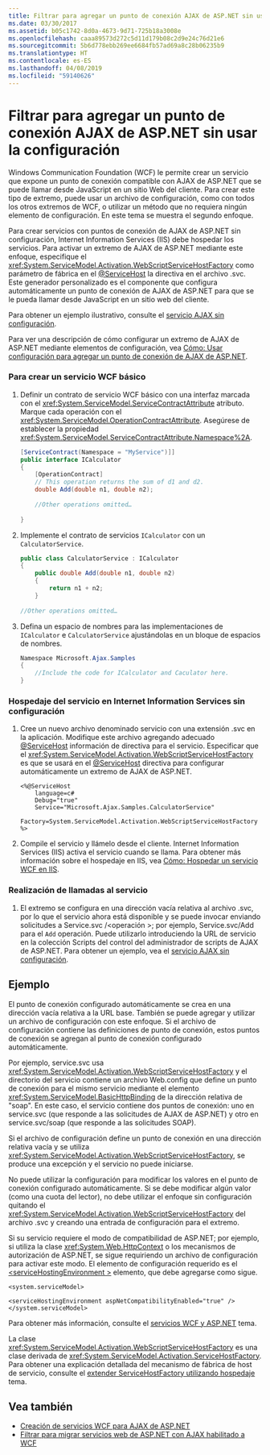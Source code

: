 ```yaml
---
title: Filtrar para agregar un punto de conexión AJAX de ASP.NET sin usar la configuración
ms.date: 03/30/2017
ms.assetid: b05c1742-8d0a-4673-9d71-725b18a3008e
ms.openlocfilehash: caaa89573d272c5d11d179b08c2d9e24c76d21e6
ms.sourcegitcommit: 5b6d778ebb269ee6684fb57ad69a8c28b06235b9
ms.translationtype: HT
ms.contentlocale: es-ES
ms.lasthandoff: 04/08/2019
ms.locfileid: "59140626"
---
```

# <a name="how-to-add-an-aspnet-ajax-endpoint-without-using-configuration"></a>Filtrar para agregar un punto de conexión AJAX de ASP.NET sin usar la configuración
Windows Communication Foundation (WCF) le permite crear un servicio que expone un punto de conexión compatible con AJAX de ASP.NET que se puede llamar desde JavaScript en un sitio Web del cliente. Para crear este tipo de extremo, puede usar un archivo de configuración, como con todos los otros extremos de WCF, o utilizar un método que no requiera ningún elemento de configuración. En este tema se muestra el segundo enfoque.  
  
 Para crear servicios con puntos de conexión de AJAX de ASP.NET sin configuración, Internet Information Services (IIS) debe hospedar los servicios. Para activar un extremo de AJAX de ASP.NET mediante este enfoque, especifique el <xref:System.ServiceModel.Activation.WebScriptServiceHostFactory> como parámetro de fábrica en el [ \@ServiceHost](../../../../docs/framework/configure-apps/file-schema/wcf-directive/servicehost.md) la directiva en el archivo .svc. Este generador personalizado es el componente que configura automáticamente un punto de conexión de AJAX de ASP.NET para que se le pueda llamar desde JavaScript en un sitio web del cliente.  
  
 Para obtener un ejemplo ilustrativo, consulte el [servicio AJAX sin configuración](../../../../docs/framework/wcf/samples/ajax-service-without-configuration.md).  
  
 Para ver una descripción de cómo configurar un extremo de AJAX de ASP.NET mediante elementos de configuración, vea [Cómo: Usar configuración para agregar un punto de conexión de AJAX de ASP.NET](../../../../docs/framework/wcf/feature-details/how-to-use-configuration-to-add-an-aspnet-ajax-endpoint.md).  
  
### <a name="to-create-a-basic-wcf-service"></a>Para crear un servicio WCF básico  
  
1.  Definir un contrato de servicio WCF básico con una interfaz marcada con el <xref:System.ServiceModel.ServiceContractAttribute> atributo. Marque cada operación con el <xref:System.ServiceModel.OperationContractAttribute>. Asegúrese de establecer la propiedad <xref:System.ServiceModel.ServiceContractAttribute.Namespace%2A>.  
  
    ```csharp  
    [ServiceContract(Namespace = "MyService")]]  
    public interface ICalculator  
    {  
        [OperationContract]  
        // This operation returns the sum of d1 and d2.  
        double Add(double n1, double n2);  
  
        //Other operations omitted…  
  
    }  
    ```  
  
2.  Implemente el contrato de servicios `ICalculator` con un `CalculatorService`.  
  
    ```csharp  
    public class CalculatorService : ICalculator  
    {  
        public double Add(double n1, double n2)  
        {  
            return n1 + n2;  
        }  
  
    //Other operations omitted…  
    ```  
  
3.  Defina un espacio de nombres para las implementaciones de `ICalculator` e `CalculatorService` ajustándolas en un bloque de espacios de nombres.  
  
    ```csharp  
    Namespace Microsoft.Ajax.Samples  
    {  
        //Include the code for ICalculator and Caculator here.  
    }  
    ```  
  
### <a name="to-host-the-service-in-internet-information-services-without-configuration"></a>Hospedaje del servicio en Internet Information Services sin configuración  
  
1.  Cree un nuevo archivo denominado servicio con una extensión .svc en la aplicación. Modifique este archivo agregando adecuado [ \@ServiceHost](../../../../docs/framework/configure-apps/file-schema/wcf-directive/servicehost.md) información de directiva para el servicio. Especificar que el <xref:System.ServiceModel.Activation.WebScriptServiceHostFactory> es que se usará en el [ \@ServiceHost](../../../../docs/framework/configure-apps/file-schema/wcf-directive/servicehost.md) directiva para configurar automáticamente un extremo de AJAX de ASP.NET.  
  
    ```  
    <%@ServiceHost   
        language=c#   
        Debug="true"   
        Service="Microsoft.Ajax.Samples.CalculatorService"  
        Factory=System.ServiceModel.Activation.WebScriptServiceHostFactory  
    %>  
    ```  
  
2.  Compile el servicio y llámelo desde el cliente. Internet Information Services (IIS) activa el servicio cuando se llama. Para obtener más información sobre el hospedaje en IIS, vea [Cómo: Hospedar un servicio WCF en IIS](../../../../docs/framework/wcf/feature-details/how-to-host-a-wcf-service-in-iis.md).  
  
### <a name="to-call-the-service"></a>Realización de llamadas al servicio  
  
1.  El extremo se configura en una dirección vacía relativa al archivo .svc, por lo que el servicio ahora está disponible y se puede invocar enviando solicitudes a Service.svc /\<operación >; por ejemplo, Service.svc/Add para el `Add` operación. Puede utilizarlo introduciendo la URL de servicio en la colección Scripts del control del administrador de scripts de AJAX de ASP.NET. Para obtener un ejemplo, vea el [servicio AJAX sin configuración](../../../../docs/framework/wcf/samples/ajax-service-without-configuration.md).  
  
## <a name="example"></a>Ejemplo  
  
 El punto de conexión configurado automáticamente se crea en una dirección vacía relativa a la URL base. También se puede agregar y utilizar un archivo de configuración con este enfoque. Si el archivo de configuración contiene las definiciones de punto de conexión, estos puntos de conexión se agregan al punto de conexión configurado automáticamente.  
  
 Por ejemplo, service.svc usa <xref:System.ServiceModel.Activation.WebScriptServiceHostFactory> y el directorio del servicio contiene un archivo Web.config que define un punto de conexión para el mismo servicio mediante el elemento <xref:System.ServiceModel.BasicHttpBinding> de la dirección relativa de "soap". En este caso, el servicio contiene dos puntos de conexión: uno en service.svc (que responde a las solicitudes de AJAX de ASP.NET) y otro en service.svc/soap (que responde a las solicitudes SOAP).  
  
 Si el archivo de configuración define un punto de conexión en una dirección relativa vacía y se utiliza <xref:System.ServiceModel.Activation.WebScriptServiceHostFactory>, se produce una excepción y el servicio no puede iniciarse.  
  
 No puede utilizar la configuración para modificar los valores en el punto de conexión configurado automáticamente. Si se debe modificar algún valor (como una cuota del lector), no debe utilizar el enfoque sin configuración quitando el <xref:System.ServiceModel.Activation.WebScriptServiceHostFactory> del archivo .svc y creando una entrada de configuración para el extremo.  
  
 Si su servicio requiere el modo de compatibilidad de ASP.NET; por ejemplo, si utiliza la clase <xref:System.Web.HttpContext> o los mecanismos de autorización de ASP.NET, se sigue requiriendo un archivo de configuración para activar este modo. El elemento de configuración requerido es el [ \<serviceHostingEnvironment >](../../../../docs/framework/configure-apps/file-schema/wcf/servicehostingenvironment.md) elemento, que debe agregarse como sigue.  
  
 `<system.serviceModel>`  
  
 `<serviceHostingEnvironment aspNetCompatibilityEnabled="true" /> </system.serviceModel>`  
  
 Para obtener más información, consulte el [servicios WCF y ASP.NET](../../../../docs/framework/wcf/feature-details/wcf-services-and-aspnet.md) tema.  
  
 La clase <xref:System.ServiceModel.Activation.WebScriptServiceHostFactory> es una clase derivada de <xref:System.ServiceModel.Activation.ServiceHostFactory>. Para obtener una explicación detallada del mecanismo de fábrica de host de servicio, consulte el [extender ServiceHostFactory utilizando hospedaje](../../../../docs/framework/wcf/extending/extending-hosting-using-servicehostfactory.md) tema.  
  
## <a name="see-also"></a>Vea también

- [Creación de servicios WCF para AJAX de ASP.NET](../../../../docs/framework/wcf/feature-details/creating-wcf-services-for-aspnet-ajax.md)
- [Filtrar para migrar servicios web de ASP.NET con AJAX habilitado a WCF](../../../../docs/framework/wcf/feature-details/how-to-migrate-ajax-enabled-aspnet-web-services-to-wcf.md)
